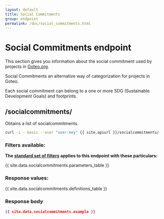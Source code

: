 ```yaml
---
layout: default
title: Social Commitments
group: endpoint
permalink: /doc/social_commitments.html
---
```

# Social Commitments endpoint

This section gives you information about the social commitment used by projects in [Goteo.org](http://goteo.org).

Social Commitments an alternative way of categorization for projects in Goteo.

Each social commitment can belong to a one or more SDG (Sustainable Development Goals) and footprints.

<a name="socialcommitments"></a>
## /socialcommitments/

Obtains a list of socialcommitments.

```bash
curl -i --basic --user "user:key" {{ site.apiurl }}/socialcommitments/
```

### Filters available:

**The [standard set of filters](filters.html) applies to this endpoint with these particulars:**

{{ site.data.socialcommitments.parameters_table }}

### Response values:

{{ site.data.socialcommitments.definitions_table }}

### Response body

```json
{{ site.data.socialcommitments.example }}
```
